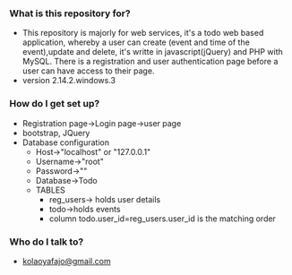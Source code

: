 ### What is this repository for? ###

* This repository is  majorly for  web services, it's a todo web based application, whereby a user can create (event and time of  the event),update and delete, it's writte in javascript(jQuery) and PHP with MySQL. There is a registration and user authentication page before a user can have access to their page. 
* version 2.14.2.windows.3

### How do I get set up? ###

* Registration page->Login page->user page
* bootstrap, JQuery
* Database configuration 
   * Host->"localhost" or "127.0.0.1"
    * Username->"root"
    * Password->""
    * Database->Todo
    * TABLES
       *   reg_users-> holds user details
       *   todo->holds events
       *   column todo.user_id=reg_users.user_id is the matching order

### Who do I talk to? ###

* kolaoyafajo@gmail.com
